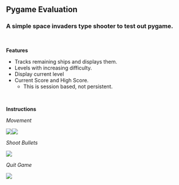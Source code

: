 ## Pygame Evaluation

### A simple space invaders type shooter to test out pygame.
<br>

**Features**

* Tracks remaining ships and displays them.
* Levels with increasing difficulty.
* Display current level
* Current Score and High Score.
    * This is session based, not persistent.
<br>

**Instructions**

*Movement*

![](https://d1nhio0ox7pgb.cloudfront.net/_img/v_collection_png/32x32/shadow/keyboard_key_left.png)![](https://d1nhio0ox7pgb.cloudfront.net/_img/v_collection_png/32x32/shadow/keyboard_key_right.png)

*Shoot Bullets*

![](https://d1nhio0ox7pgb.cloudfront.net/_img/v_collection_png/32x32/shadow/keyboard_key_wide.png)

*Quit Game*

![](https://d1nhio0ox7pgb.cloudfront.net/_img/v_collection_png/32x32/shadow/keyboard_key_q.png)
